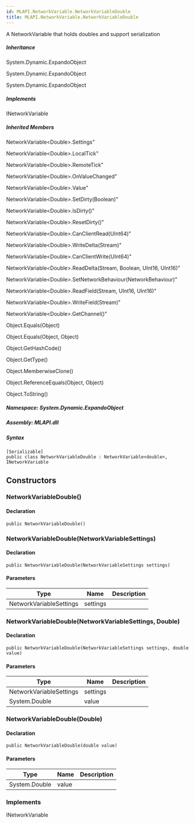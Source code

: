 ```yaml
---  
id: MLAPI.NetworkVariable.NetworkVariableDouble  
title: MLAPI.NetworkVariable.NetworkVariableDouble
---
```


<div class="markdown level0 summary">

A NetworkVariable that holds doubles and support serialization

</div>

<div class="markdown level0 conceptual">

</div>

<div class="inheritance">

##### Inheritance

<div class="level0">

System.Dynamic.ExpandoObject

</div>

<div class="level1">

System.Dynamic.ExpandoObject

</div>

<div class="level2">

System.Dynamic.ExpandoObject

</div>

</div>

<div classs="implements">

##### Implements

<div>

INetworkVariable

</div>

</div>

<div class="inheritedMembers">

##### Inherited Members

<div>

NetworkVariable&lt;Double&gt;.Settings"

</div>

<div>

NetworkVariable&lt;Double&gt;.LocalTick"

</div>

<div>

NetworkVariable&lt;Double&gt;.RemoteTick"

</div>

<div>

NetworkVariable&lt;Double&gt;.OnValueChanged"

</div>

<div>

NetworkVariable&lt;Double&gt;.Value"

</div>

<div>

NetworkVariable&lt;Double&gt;.SetDirty(Boolean)"

</div>

<div>

NetworkVariable&lt;Double&gt;.IsDirty()"

</div>

<div>

NetworkVariable&lt;Double&gt;.ResetDirty()"

</div>

<div>

NetworkVariable&lt;Double&gt;.CanClientRead(UInt64)"

</div>

<div>

NetworkVariable&lt;Double&gt;.WriteDelta(Stream)"

</div>

<div>

NetworkVariable&lt;Double&gt;.CanClientWrite(UInt64)"

</div>

<div>

NetworkVariable&lt;Double&gt;.ReadDelta(Stream, Boolean, UInt16,
UInt16)"

</div>

<div>

NetworkVariable&lt;Double&gt;.SetNetworkBehaviour(NetworkBehaviour)"

</div>

<div>

NetworkVariable&lt;Double&gt;.ReadField(Stream, UInt16, UInt16)"

</div>

<div>

NetworkVariable&lt;Double&gt;.WriteField(Stream)"

</div>

<div>

NetworkVariable&lt;Double&gt;.GetChannel()"

</div>

<div>

Object.Equals(Object)

</div>

<div>

Object.Equals(Object, Object)

</div>

<div>

Object.GetHashCode()

</div>

<div>

Object.GetType()

</div>

<div>

Object.MemberwiseClone()

</div>

<div>

Object.ReferenceEquals(Object, Object)

</div>

<div>

Object.ToString()

</div>

</div>

##### **Namespace**: System.Dynamic.ExpandoObject

##### **Assembly**: MLAPI.dll

##### Syntax

    [Serializable]
    public class NetworkVariableDouble : NetworkVariable<double>, INetworkVariable

## Constructors 

### NetworkVariableDouble()

<div class="markdown level1 summary">

</div>

<div class="markdown level1 conceptual">

</div>

#### Declaration

    public NetworkVariableDouble()

### NetworkVariableDouble(NetworkVariableSettings)

<div class="markdown level1 summary">

</div>

<div class="markdown level1 conceptual">

</div>

#### Declaration

    public NetworkVariableDouble(NetworkVariableSettings settings)

#### Parameters

| Type                    | Name     | Description |
|-------------------------|----------|-------------|
| NetworkVariableSettings | settings |             |

### NetworkVariableDouble(NetworkVariableSettings, Double)

<div class="markdown level1 summary">

</div>

<div class="markdown level1 conceptual">

</div>

#### Declaration

    public NetworkVariableDouble(NetworkVariableSettings settings, double value)

#### Parameters

| Type                    | Name     | Description |
|-------------------------|----------|-------------|
| NetworkVariableSettings | settings |             |
| System.Double           | value    |             |

### NetworkVariableDouble(Double)

<div class="markdown level1 summary">

</div>

<div class="markdown level1 conceptual">

</div>

#### Declaration

    public NetworkVariableDouble(double value)

#### Parameters

| Type          | Name  | Description |
|---------------|-------|-------------|
| System.Double | value |             |

### Implements

<div>

INetworkVariable

</div>
